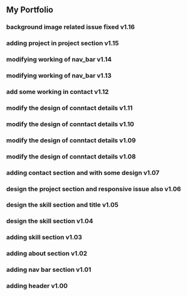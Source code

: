 ## My Portfolio

### background image related issue fixed v1.16

### adding project in project section v1.15

### modifying working of nav_bar v1.14

### modifying working of nav_bar v1.13

### add some working in contact v1.12

### modify the design of conntact details v1.11

### modify the design of conntact details v1.10

### modify the design of conntact details v1.09

### modify the design of conntact details v1.08

### adding contact section and with some design v1.07

### design the project section and responsive issue also v1.06

### design the skill section and title v1.05

### design the skill section v1.04

### adding skill section v1.03

### adding about section v1.02

### adding nav bar section v1.01

### adding header v1.00
